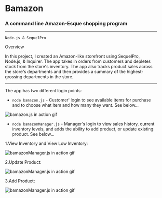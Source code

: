 <h1>Bamazon</h1>

<h3>A command line Amazon-Esque shopping program</h3>

---

`Node.js & SequelPro`

Overview

In this project, I created an Amazon-like storefront using SequelPro, Node.js, & Inquirer. The app takes in orders from customers and depletes stock from the store's inventory. The app also tracks product sales across the store's departments and then provides a summary of the highest-grossing departments in the store.

---

The app has two different login points:

* `node bamazon.js` - Customer' login to see available items for purchase and to choose what item and how many they want. See below...

![bamazon.js in action gif](https://media.giphy.com/media/3o7aDcoYT3aHWd27Qc/giphy.gif)


* `node bamazonManager.js` - Manager's login to view sales history, current inventory levels, and adds the ability to add product, or update existing product. See below...


1.View Inventory and View Low Inventory:

![bamazonManager.js in action gif](https://media.giphy.com/media/l378lpZ99QdZn3jfq/giphy.gif)


2.Update Product:

![bamazonManager.js in action gif](https://media.giphy.com/media/3ov9kb9wM2NTcgyc0w/giphy.gif)


3.Add Product:

![bamazonManager.js in action gif](https://media.giphy.com/media/3ov9jEIUbHfIuyoWcg/giphy.gif)






